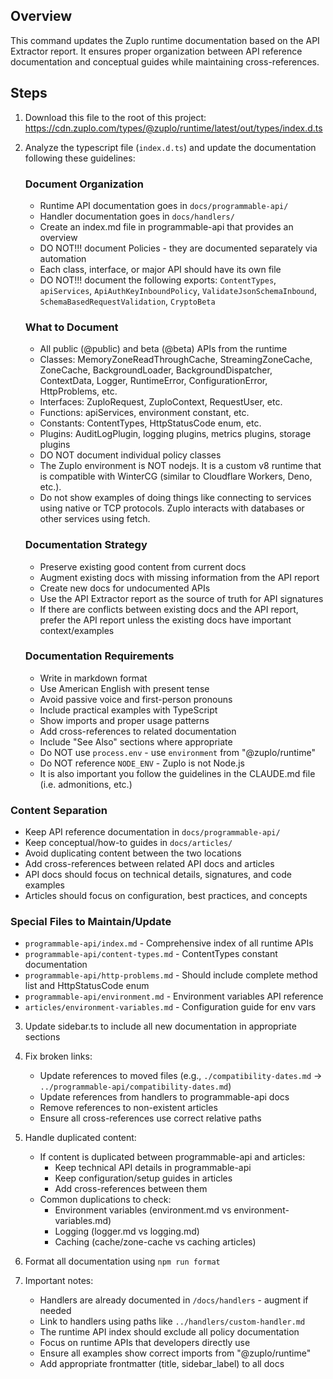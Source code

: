## Overview

This command updates the Zuplo runtime documentation based on the API Extractor
report. It ensures proper organization between API reference documentation and
conceptual guides while maintaining cross-references.

## Steps

1. Download this file to the root of this project:
   https://cdn.zuplo.com/types/@zuplo/runtime/latest/out/types/index.d.ts

2. Analyze the typescript file (`index.d.ts`) and update the documentation
   following these guidelines:

   ### Document Organization

   - Runtime API documentation goes in `docs/programmable-api/`
   - Handler documentation goes in `docs/handlers/`
   - Create an index.md file in programmable-api that provides an overview
   - DO NOT!!! document Policies - they are documented separately via automation
   - Each class, interface, or major API should have its own file
   - DO NOT!!! document the following exports: `ContentTypes`, `apiServices`,
     `ApiAuthKeyInboundPolicy`, `ValidateJsonSchemaInbound`,
     `SchemaBasedRequestValidation`, `CryptoBeta`

   ### What to Document

   - All public (@public) and beta (@beta) APIs from the runtime
   - Classes: MemoryZoneReadThroughCache, StreamingZoneCache, ZoneCache,
     BackgroundLoader, BackgroundDispatcher, ContextData, Logger, RuntimeError,
     ConfigurationError, HttpProblems, etc.
   - Interfaces: ZuploRequest, ZuploContext, RequestUser, etc.
   - Functions: apiServices, environment constant, etc.
   - Constants: ContentTypes, HttpStatusCode enum, etc.
   - Plugins: AuditLogPlugin, logging plugins, metrics plugins, storage plugins
   - DO NOT document individual policy classes
   - The Zuplo environment is NOT nodejs. It is a custom v8 runtime that is
     compatible with WinterCG (similar to Cloudflare Workers, Deno, etc.).
   - Do not show examples of doing things like connecting to services using
     native or TCP protocols. Zuplo interacts with databases or other services
     using fetch.

   ### Documentation Strategy

   - Preserve existing good content from current docs
   - Augment existing docs with missing information from the API report
   - Create new docs for undocumented APIs
   - Use the API Extractor report as the source of truth for API signatures
   - If there are conflicts between existing docs and the API report, prefer the
     API report unless the existing docs have important context/examples

   ### Documentation Requirements

   - Write in markdown format
   - Use American English with present tense
   - Avoid passive voice and first-person pronouns
   - Include practical examples with TypeScript
   - Show imports and proper usage patterns
   - Add cross-references to related documentation
   - Include "See Also" sections where appropriate
   - Do NOT use `process.env` - use `environment` from "@zuplo/runtime"
   - Do NOT reference `NODE_ENV` - Zuplo is not Node.js
   - It is also important you follow the guidelines in the CLAUDE.md file (i.e.
     admonitions, etc.)

### Content Separation

- Keep API reference documentation in `docs/programmable-api/`
- Keep conceptual/how-to guides in `docs/articles/`
- Avoid duplicating content between the two locations
- Add cross-references between related API docs and articles
- API docs should focus on technical details, signatures, and code examples
- Articles should focus on configuration, best practices, and concepts

### Special Files to Maintain/Update

- `programmable-api/index.md` - Comprehensive index of all runtime APIs
- `programmable-api/content-types.md` - ContentTypes constant documentation
- `programmable-api/http-problems.md` - Should include complete method list and
  HttpStatusCode enum
- `programmable-api/environment.md` - Environment variables API reference
- `articles/environment-variables.md` - Configuration guide for env vars

3. Update sidebar.ts to include all new documentation in appropriate sections

4. Fix broken links:

   - Update references to moved files (e.g., `./compatibility-dates.md` →
     `../programmable-api/compatibility-dates.md`)
   - Update references from handlers to programmable-api docs
   - Remove references to non-existent articles
   - Ensure all cross-references use correct relative paths

5. Handle duplicated content:

   - If content is duplicated between programmable-api and articles:
     - Keep technical API details in programmable-api
     - Keep configuration/setup guides in articles
     - Add cross-references between them
   - Common duplications to check:
     - Environment variables (environment.md vs environment-variables.md)
     - Logging (logger.md vs logging.md)
     - Caching (cache/zone-cache vs caching articles)

6. Format all documentation using `npm run format`

7. Important notes:
   - Handlers are already documented in `/docs/handlers` - augment if needed
   - Link to handlers using paths like `../handlers/custom-handler.md`
   - The runtime API index should exclude all policy documentation
   - Focus on runtime APIs that developers directly use
   - Ensure all examples show correct imports from "@zuplo/runtime"
   - Add appropriate frontmatter (title, sidebar_label) to all docs
